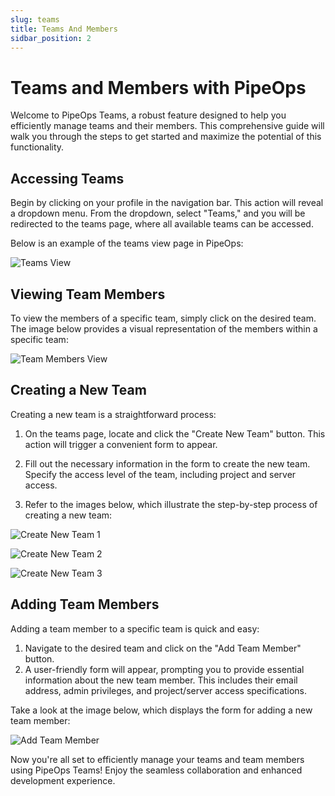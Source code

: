 ```yaml
---
slug: teams
title: Teams And Members
sidbar_position: 2
---
```


# Teams and Members with PipeOps

Welcome to PipeOps Teams, a robust feature designed to help you efficiently manage teams and their members. This comprehensive guide will walk you through the steps to get started and maximize the potential of this functionality.

## Accessing Teams

Begin by clicking on your profile in the navigation bar. This action will reveal a dropdown menu. From the dropdown, select "Teams," and you will be redirected to the teams page, where all available teams can be accessed.

Below is an example of the teams view page in PipeOps:

![Teams View](https://pub-30c11acc143348fcae20835653c5514d.r2.dev//20/39/access_teams_f126d3e595.png)

## Viewing Team Members

To view the members of a specific team, simply click on the desired team. The image below provides a visual representation of the members within a specific team:

![Team Members View](https://pub-30c11acc143348fcae20835653c5514d.r2.dev//20/39/view_team_6d8d5dc5bd.png)

## Creating a New Team

Creating a new team is a straightforward process:

1. On the teams page, locate and click the "Create New Team" button. This action will trigger a convenient form to appear.
2. Fill out the necessary information in the form to create the new team. Specify the access level of the team, including project and server access.

3. Refer to the images below, which illustrate the step-by-step process of creating a new team:

![Create New Team 1](https://pub-30c11acc143348fcae20835653c5514d.r2.dev//20/39/creating_team_e5af5b7751.png)

![Create New Team 2](https://pub-30c11acc143348fcae20835653c5514d.r2.dev//20/39/team_cluster_7d4831ea3b.png)

![Create New Team 3](https://pub-30c11acc143348fcae20835653c5514d.r2.dev//20/39/team_project_ac64eeed27.png)

## Adding Team Members

Adding a team member to a specific team is quick and easy:

1. Navigate to the desired team and click on the "Add Team Member" button.
2. A user-friendly form will appear, prompting you to provide essential information about the new team member. This includes their email address, admin privileges, and project/server access specifications.

Take a look at the image below, which displays the form for adding a new team member:

![Add Team Member](https://pub-30c11acc143348fcae20835653c5514d.r2.dev//20/39/add_team_member_150fa719f9.png)

Now you're all set to efficiently manage your teams and team members using PipeOps Teams! Enjoy the seamless collaboration and enhanced development experience.
